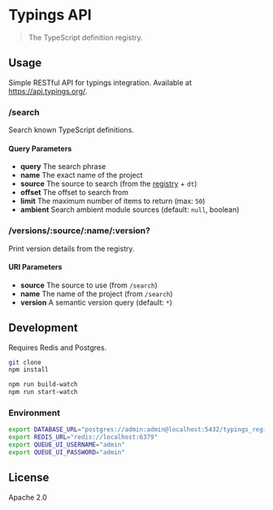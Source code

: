 # Typings API

> The TypeScript definition registry.

## Usage

Simple RESTful API for typings integration. Available at https://api.typings.org/.

### /search

Search known TypeScript definitions.

#### Query Parameters

* **query** The search phrase
* **name** The exact name of the project
* **source** The source to search (from the [registry](https://github.com/typings/registry#structure) + `dt`)
* **offset** The offset to search from
* **limit** The maximum number of items to return (max: `50`)
* **ambient** Search ambient module sources (default: `null`, boolean)

### /versions/:source/:name/:version?

Print version details from the registry.

#### URI Parameters

* **source** The source to use (from `/search`)
* **name** The name of the project (from `/search`)
* **version** A semantic version query (default: `*`)

## Development

Requires Redis and Postgres.

```sh
git clone
npm install

npm run build-watch
npm run start-watch
```

### Environment

```sh
export DATABASE_URL="postgres://admin:admin@localhost:5432/typings_registry"
export REDIS_URL="redis://localhost:6379"
export QUEUE_UI_USERNAME="admin"
export QUEUE_UI_PASSWORD="admin"
```

## License

Apache 2.0

